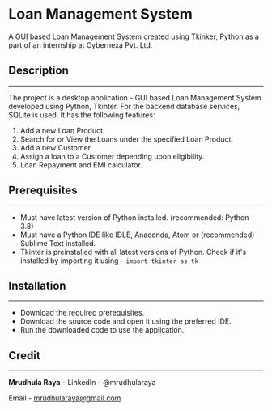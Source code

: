 # Loan Management System
A GUI based Loan Management System created using Tkinker, Python as a part of an internship at Cybernexa Pvt. Ltd.
## Description

---

The project is a desktop application - GUI based Loan Management System developed using Python, Tkinter. For the backend database services, SQLite is used. It has the following features:

1. Add a new Loan Product.
2. Search for or View the Loans under the specified Loan Product.
3. Add a new Customer.
4. Assign a loan to a Customer depending upon eligibility.
5. Loan Repayment and EMI calculator.

## Prerequisites

---

- Must have latest version of Python installed. (recommended: Python 3.8)
- Must have a Python IDE like IDLE, Anaconda, Atom or (recommended) Sublime Text installed.
- Tkinter is preinstalled with all latest versions of Python. Check if it's installed by importing it using - `import tkinter as tk`

## Installation

---

- Download the required prerequisites.
- Download the source code and open it using the preferred IDE.
- Run the downloaded code to use the application.

## Credit

---

**Mrudhula Raya** - LinkedIn - @mrudhularaya 

Email - mrudhularaya@gmail.com
